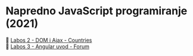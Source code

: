 # Napredno JavaScript programiranje (2021)

🔹 [Labos 2 - DOM i Ajax - Countries](https://lab1-countries.surge.sh/)<br />
🔹 [Labos 3 - Angular uvod - Forum](https://javascript-lab3.vercel.app/)
